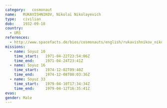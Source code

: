 ```yaml
---
category:	cosmonaut
name:	RUKAVISHNIKOV, Nikolai Nikolayevich 
type:	civilian
dob:	1932-09-18
country:
  - URS
references:
  - http://www.spacefacts.de/bios/cosmonauts/english/rukavishnikov_nikolai.htm
missions:
  - name: Soyuz 10
    time_start:   1971-04-22T23:54:06Z
    time_end:     1971-04-24T23:41Z
  - name: Soyuz 16
    time_start:   1974-12-02T09:40Z
    time_end:     1974-12-08T08:03:36Z
  - name: Soyuz 33
    time_start:   1979-04-10T17:34:34Z
    time_end:     1979-04-12T16:35:41Z
evas:
gender:	Male
---
```

